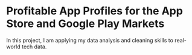 # Profitable App Profiles for the App Store and Google Play Markets

In this project, I am applying my data analysis and cleaning skills to real-world tech data.
